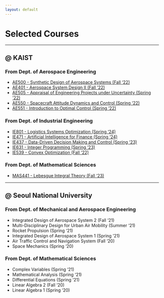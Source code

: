 ```yaml
---
layout: default
---
```


# Selected Courses
---
## @ KAIST

### From Dept. of Aerospace Engineering
- [AE500 - Synthetic Design of Aerospace Systems (Fall ‘22)](../sources/AE500_syllabus.pdf)
- [AE401 - Aerospace System Design II (Fall ‘22)](../sources/AE401_syllabus.pdf)
- [AE505 - Appraisal of Engineering Projects under Uncertainty (Spring ’22)](../sources/AE505_syllabus.pdf)
- [AE550 - Spacecraft Attitude Dynamics and Control (Spring ‘22)](../sources/AE550_syllabus.pdf)
- [AE551 - Introduction to Optimal Control (Spring ‘22)](../sources/AE551_syllabus.pdf)

### From Dept. of Industrial Engineering
- [IE801 - Logistics Systems Optimization (Spring ‘24)](../sources/IE801_syllabus.pdf)
- [IE471 - Artificial Intelligence for Finance (Spring ‘24)](../sources/IE471_syllabus.pdf)
- [IE437 - Data-Driven Decision Making and Control (Spring ‘23)](../sources/IE437_syllabus.pdf)
- [IE631 - Integer Programming (Spring ‘23)](../sources/IE631_syllabus.pdf)
- [IE539 - Convex Optimization (Fall ‘22)](../sources/IE539_syllabus.pdf)

### From Dept. of Mathematical Sciences
- [MAS441 - Lebesgue Integral Theory (Fall ‘23)](../sources/MAS441_syllabus.pdf)

---
## @ Seoul National University

### From Dept. of Mechanical and Aerospace Engineering
- Integrated Design of Aerospace System 2 (Fall ‘21)
- Multi-Disciplinary Design for Urban Air Mobility (Summer ‘21)
- Rocket Propulsion (Spring ‘21)
- Integrated Design of Aerospace System 1 (Spring ’21)
- Air Traffic Control and Navigation System (Fall ‘20)
- Space Mechanics (Spring ‘20)

### From Dept. of Mathematical Sciences
- Complex Variables (Spring ‘21)
- Mathematical Analysis (Spring ‘21)
- Differential Equations (Spring ‘21)
- Linear Algebra 2 (Fall ‘20)
- Linear Algebra 1 (Spring ‘20)
